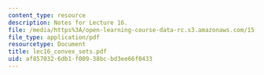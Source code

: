 ```yaml
---
content_type: resource
description: Notes for Lecture 16.
file: /media/https%3A/open-learning-course-data-rc.s3.amazonaws.com/15-084j-nonlinear-programming-spring-2004/af8570326db1f00938bcbd3ee66f0433_lec16_convex_sets.pdf
file_type: application/pdf
resourcetype: Document
title: lec16_convex_sets.pdf
uid: af857032-6db1-f009-38bc-bd3ee66f0433
---
```

